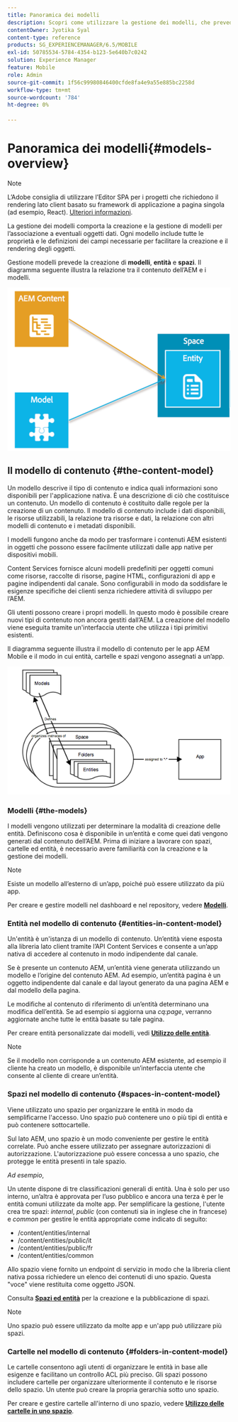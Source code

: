 ```yaml
---
title: Panoramica dei modelli
description: Scopri come utilizzare la gestione dei modelli, che prevede la creazione e la gestione di modelli da associare a eventuali oggetti dati.
contentOwner: Jyotika Syal
content-type: reference
products: SG_EXPERIENCEMANAGER/6.5/MOBILE
exl-id: 50785534-5784-4354-b123-5e640b7c0242
solution: Experience Manager
feature: Mobile
role: Admin
source-git-commit: 1f56c99980846400cfde8fa4e9a55e885bc2258d
workflow-type: tm+mt
source-wordcount: '784'
ht-degree: 0%

---
```


# Panoramica dei modelli{#models-overview}

>[!NOTE]
>
>L’Adobe consiglia di utilizzare l’Editor SPA per i progetti che richiedono il rendering lato client basato su framework di applicazione a pagina singola (ad esempio, React). [Ulteriori informazioni](/help/sites-developing/spa-overview.md).

La gestione dei modelli comporta la creazione e la gestione di modelli per l’associazione a eventuali oggetti dati. Ogni modello include tutte le proprietà e le definizioni dei campi necessarie per facilitare la creazione e il rendering degli oggetti.

Gestione modelli prevede la creazione di **modelli**, **entità** e **spazi**. Il diagramma seguente illustra la relazione tra il contenuto dell’AEM e i modelli.

![chlimage_1-81](assets/chlimage_1-81.png)

## Il modello di contenuto {#the-content-model}

Un modello descrive il tipo di contenuto e indica quali informazioni sono disponibili per l&#39;applicazione nativa. È una descrizione di ciò che costituisce un contenuto. Un modello di contenuto è costituito dalle regole per la creazione di un contenuto. Il modello di contenuto include i dati disponibili, le risorse utilizzabili, la relazione tra risorse e dati, la relazione con altri modelli di contenuto e i metadati disponibili.

I modelli fungono anche da modo per trasformare i contenuti AEM esistenti in oggetti che possono essere facilmente utilizzati dalle app native per dispositivi mobili.

Content Services fornisce alcuni modelli predefiniti per oggetti comuni come risorse, raccolte di risorse, pagine HTML, configurazioni di app e pagine indipendenti dal canale. Sono configurabili in modo da soddisfare le esigenze specifiche dei clienti senza richiedere attività di sviluppo per l’AEM.

Gli utenti possono creare i propri modelli. In questo modo è possibile creare nuovi tipi di contenuto non ancora gestiti dall’AEM. La creazione del modello viene eseguita tramite un&#39;interfaccia utente che utilizza i tipi primitivi esistenti.

Il diagramma seguente illustra il modello di contenuto per le app AEM Mobile e il modo in cui entità, cartelle e spazi vengono assegnati a un’app.

![chlimage_1-82](assets/chlimage_1-82.png)

### Modelli {#the-models}

I modelli vengono utilizzati per determinare la modalità di creazione delle entità. Definiscono cosa è disponibile in un’entità e come quei dati vengono generati dal contenuto dell’AEM. Prima di iniziare a lavorare con spazi, cartelle ed entità, è necessario avere familiarità con la creazione e la gestione dei modelli.

>[!NOTE]
>
>Esiste un modello all’esterno di un’app, poiché può essere utilizzato da più app.
>

Per creare e gestire modelli nel dashboard e nel repository, vedere **[Modelli](/help/mobile/administer-mobile-apps.md)**.

### Entità nel modello di contenuto {#entities-in-content-model}

Un&#39;entità è un&#39;istanza di un modello di contenuto. Un’entità viene esposta alla libreria lato client tramite l’API Content Services e consente a un’app nativa di accedere al contenuto in modo indipendente dal canale.

Se è presente un contenuto AEM, un’entità viene generata utilizzando un modello e l’origine del contenuto AEM. Ad esempio, un’entità pagina è un oggetto indipendente dal canale e dal layout generato da una pagina AEM e dal modello della pagina.

Le modifiche al contenuto di riferimento di un’entità determinano una modifica dell’entità. Se ad esempio si aggiorna una *cq:page*, verranno aggiornate anche tutte le entità basate su tale pagina.

Per creare entità personalizzate dai modelli, vedi **[Utilizzo delle entità](/help/mobile/spaces-and-entities.md)**.

>[!NOTE]
>
>Se il modello non corrisponde a un contenuto AEM esistente, ad esempio il cliente ha creato un modello, è disponibile un’interfaccia utente che consente al cliente di creare un’entità.
>

### Spazi nel modello di contenuto {#spaces-in-content-model}

Viene utilizzato uno spazio per organizzare le entità in modo da semplificarne l&#39;accesso. Uno spazio può contenere uno o più tipi di entità e può contenere sottocartelle.

Sul lato AEM, uno spazio è un modo conveniente per gestire le entità correlate. Può anche essere utilizzato per assegnare autorizzazioni di autorizzazione. L&#39;autorizzazione può essere concessa a uno spazio, che protegge le entità presenti in tale spazio.

*Ad esempio*,

Un utente dispone di tre classificazioni generali di entità. Una è solo per uso interno, un’altra è approvata per l’uso pubblico e ancora una terza è per le entità comuni utilizzate da molte app. Per semplificare la gestione, l&#39;utente crea tre spazi: *internal*, *public* (con contenuti sia in inglese che in francese) e *common* per gestire le entità appropriate come indicato di seguito:

* /content/entities/internal
* /content/entities/public/it
* /content/entities/public/fr
* /content/entities/common

Allo spazio viene fornito un endpoint di servizio in modo che la libreria client nativa possa richiedere un elenco dei contenuti di uno spazio. Questa &quot;voce&quot; viene restituita come oggetto JSON.

Consulta **[Spazi ed entità](/help/mobile/spaces-and-entities.md)** per la creazione e la pubblicazione di spazi.

>[!NOTE]
>
>Uno spazio può essere utilizzato da molte app e un&#39;app può utilizzare più spazi.

### Cartelle nel modello di contenuto {#folders-in-content-model}

Le cartelle consentono agli utenti di organizzare le entità in base alle esigenze e facilitano un controllo ACL più preciso. Gli spazi possono includere cartelle per organizzare ulteriormente il contenuto e le risorse dello spazio. Un utente può creare la propria gerarchia sotto uno spazio.

Per creare e gestire cartelle all&#39;interno di uno spazio, vedere **[Utilizzo delle cartelle in uno spazio](/help/mobile/spaces-and-entities.md)**.
